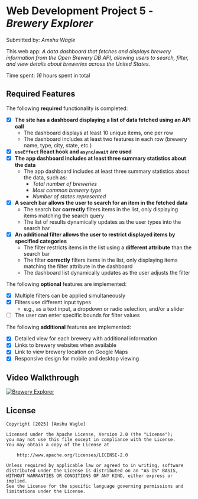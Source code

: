# Web Development Project 5 - *Brewery Explorer*

Submitted by: *Amshu Wagle*

This web app: *A data dashboard that fetches and displays brewery information from the Open Brewery DB API, allowing users to search, filter, and view details about breweries across the United States.*

Time spent: *16* hours spent in total

## Required Features

The following **required** functionality is completed:

- [x] **The site has a dashboard displaying a list of data fetched using an API call**
  - The dashboard displays at least 10 unique items, one per row
  - The dashboard includes at least two features in each row (brewery name, type, city, state, etc.)
- [x] **`useEffect` React hook and `async`/`await` are used**
- [x] **The app dashboard includes at least three summary statistics about the data** 
  - The app dashboard includes at least three summary statistics about the data, such as:
    - *Total number of breweries*
    - *Most common brewery type*
    - *Number of states represented*
- [x] **A search bar allows the user to search for an item in the fetched data**
  - The search bar **correctly** filters items in the list, only displaying items matching the search query
  - The list of results dynamically updates as the user types into the search bar
- [x] **An additional filter allows the user to restrict displayed items by specified categories**
  - The filter restricts items in the list using a **different attribute** than the search bar 
  - The filter **correctly** filters items in the list, only displaying items matching the filter attribute in the dashboard
  - The dashboard list dynamically updates as the user adjusts the filter

The following **optional** features are implemented:

- [x] Multiple filters can be applied simultaneously
- [x] Filters use different input types
  - e.g., as a text input, a dropdown or radio selection, and/or a slider
- [ ] The user can enter specific bounds for filter values

The following **additional** features are implemented:

* [x] Detailed view for each brewery with additional information
* [x] Links to brewery websites when available
* [x] Link to view brewery location on Google Maps
* [x] Responsive design for mobile and desktop viewing

## Video Walkthrough
[![Brewery Explorer](https://img.youtube.com/vi/_7GaoP0brbs/0.jpg)](https://www.youtube.com/watch?v=_7GaoP0brbs)


## License

    Copyright [2025] [Amshu Wagle]

    Licensed under the Apache License, Version 2.0 (the "License");
    you may not use this file except in compliance with the License.
    You may obtain a copy of the License at

        http://www.apache.org/licenses/LICENSE-2.0

    Unless required by applicable law or agreed to in writing, software
    distributed under the License is distributed on an "AS IS" BASIS,
    WITHOUT WARRANTIES OR CONDITIONS OF ANY KIND, either express or implied.
    See the License for the specific language governing permissions and
    limitations under the License.
